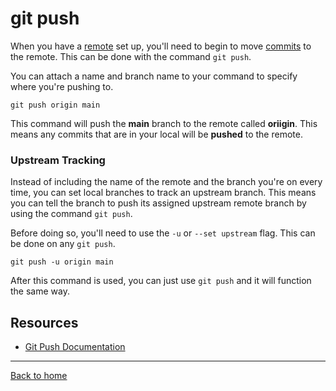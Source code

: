 # git push

When you have a [remote](./Remote.md) set up, you'll need to begin to move [commits](./Commit.md) to the remote.
This can be done with the command `git push`.

You can attach a name and branch name to your command to specify where you're pushing to.

```git
git push origin main
```

This command will push the **main** branch to the remote called **oriigin**. This means any commits that are in your local will be **pushed** to the remote.

### Upstream Tracking

Instead of including the name of the remote and the branch you're on every time, you can set local branches to track an upstream branch.
This means you can tell the branch to push its assigned upstream remote branch by using the command `git push`.

Before doing so, you'll need to use the `-u` or `--set upstream` flag. This can be done on any `git push`.

```git
git push -u origin main
```

After this command is used, you can just use `git push` and it will function the same way.

## Resources

- [Git Push Documentation](https://git-scm.com/docs/git-push)

---
[Back to home](../README.md)
